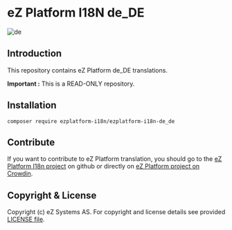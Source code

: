 # eZ Platform I18N de_DE
![de](https://cloud.githubusercontent.com/assets/1446466/22544452/1909fbf8-e935-11e6-9cbe-2f40406eb22b.png)

## Introduction

This repository contains eZ Platform de_DE translations.

**Important :** This is a READ-ONLY repository.

## Installation

    composer require ezplatform-i18n/ezplatform-i18n-de_de
    
## Contribute

If you want to contribute to eZ Platform translation, you should go to the [eZ Platform I18n project][ezplatform-i18n] 
on github or directly on [eZ Platform project on Crowdin][crowdin-ezplatform].

## Copyright & License

Copyright (c) eZ Systems AS. For copyright and license details see provided [LICENSE file][licence].
 
[ezplatform-i18n]: https://github.com/ezsystems/ezplatform-i18n
[crowdin-ezplatform]: https://crowdin.com/project/ezplatform
[licence]: https://github.com/ezsystems/ezplatform-i18n/blob/master/LICENCE
